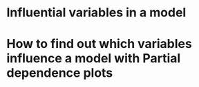 # Influential variables in a model
# How to find out which variables influence a model with Partial dependence plots
